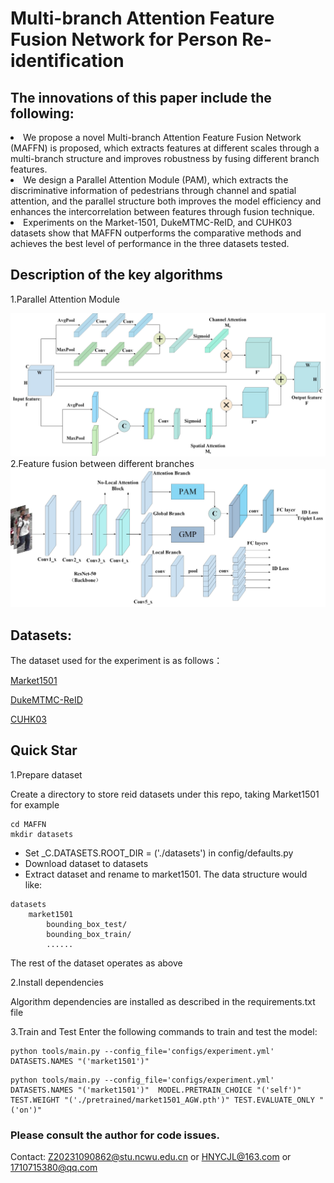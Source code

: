 # Multi-branch Attention Feature Fusion Network for Person Re-identification

## The innovations of this paper include the following:
<li>We propose a novel Multi-branch Attention Feature Fusion Network (MAFFN) is proposed, which extracts features at different scales through a multi-branch structure and improves robustness by fusing different branch features. </li>
<li>We design a Parallel Attention Module (PAM), which extracts the discriminative information of pedestrians through channel and spatial attention, and the parallel structure both improves the model efficiency and enhances the intercorrelation between features through fusion technique. </li>
<li>Experiments on the Market-1501, DukeMTMC-ReID, and CUHK03 datasets show that MAFFN outperforms the comparative methods and achieves the best level of performance in the three datasets tested. </li>

## Description of the key algorithms
1.Parallel Attention Module

![](./image/PAM.jpg)
2.Feature fusion between different branches
![](./image/network.jpg)


## Datasets: 
The dataset used for the experiment is as follows：

[Market1501](https://github.com/sybernix/market1501)

[DukeMTMC-ReID](https://gitcode.com/Resource-Bundle-Collection/f7e06/?utm_source=pan_gitcode&index=top&type=card&)

[CUHK03](https://aistudio.baidu.com/datasetdetail/86044/0)


## Quick Star
1.Prepare dataset

Create a directory to store reid datasets under this repo, taking Market1501 for example
```
cd MAFFN
mkdir datasets
```
* Set _C.DATASETS.ROOT_DIR = ('./datasets') in config/defaults.py
* Download dataset to datasets
* Extract dataset and rename to market1501. The data structure would like:
```
datasets
    market1501
        bounding_box_test/
        bounding_box_train/
        ......
```
The rest of the dataset operates as above

2.Install dependencies

Algorithm dependencies are installed as described in the requirements.txt file

3.Train and Test
Enter the following commands to train and test the model:
```
python tools/main.py --config_file='configs/experiment.yml' DATASETS.NAMES "('market1501')"
```
```
python tools/main.py --config_file='configs/experiment.yml' DATASETS.NAMES "('market1501')"  MODEL.PRETRAIN_CHOICE "('self')" TEST.WEIGHT "('./pretrained/market1501_AGW.pth')" TEST.EVALUATE_ONLY "('on')"
```

### Please consult the author for code issues.
Contact: Z20231090862@stu.ncwu.edu.cn or HNYCJL@163.com or 1710715380@qq.com
